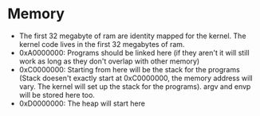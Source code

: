# Memory

- The first 32 megabyte of ram are identity mapped for the kernel. The kernel code lives in the first 32 megabytes of ram.
- 0xA0000000: Programs should be linked here (if they aren't it will still work as long as they don't overlap with other memory)
- 0xC0000000: Starting from here will be the stack for the programs (Stack doesen't exactly start at 0xC0000000, the memory address will vary. The kernel will set up the stack for the programs). argv and envp will be stored here too.
- 0xD0000000: The heap will start here